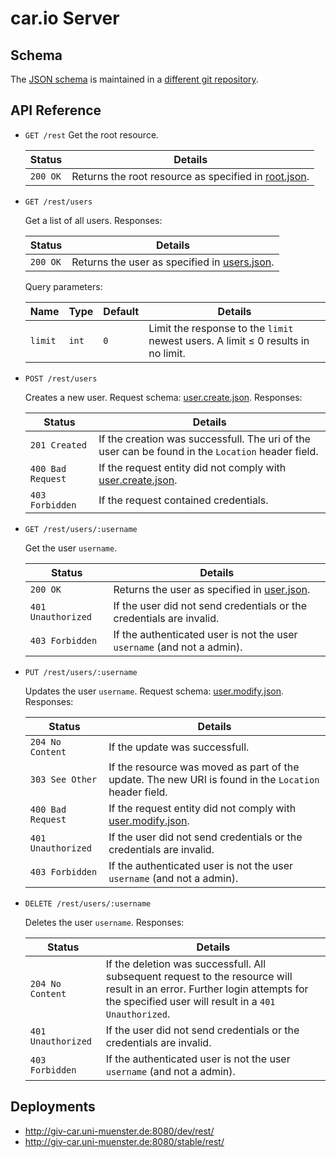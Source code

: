# car.io Server #

## Schema ##

The [JSON schema](http://json-schema.org/) is maintained in a [different git repository](https://github.com/car-io/car.io-schema).

## API Reference ##

*   `GET /rest`
    Get the root resource.

    | Status             | Details
    |--------------------|--------
    | `200 OK`           | Returns the root resource as specified in [root.json].

*   `GET /rest/users`

    Get a list of all users. Responses:

    | Status             | Details
    |--------------------|--------
    | `200 OK`           | Returns the user as specified in [users.json].

    Query parameters:

    | Name    | Type  | Default | Details
    |---------|-------|---------|--------
    | `limit` | `int` | `0`     | Limit the response to the `limit` newest users. A limit &le; 0 results in no limit.

*   `POST /rest/users`

    Creates a new user. Request schema: [user.create.json]. Responses:

    | Status             | Details
    |--------------------|--------
    | `201 Created`      | If the creation was successfull. The uri of the user can be found in the `Location` header field.
    | `400 Bad Request`  | If the request entity did not comply with [user.create.json].
    | `403 Forbidden`    | If the request contained credentials.

*   `GET /rest/users/:username`

    Get the user `username`.

    | Status             | Details
    |--------------------|--------
    | `200 OK`           | Returns the user as specified in [user.json].
    | `401 Unauthorized` | If the user did not send credentials or the credentials are invalid.
    | `403 Forbidden`    | If the authenticated user is not the user `username` (and not a admin).

*   `PUT /rest/users/:username`

    Updates the user `username`. Request schema: [user.modify.json]. Responses:

    | Status             | Details
    |--------------------|--------
    | `204 No Content`   | If the update was successfull.
    | `303 See Other`    | If the resource was moved as part of the update. The new URI is found in the `Location` header field.
    | `400 Bad Request`  | If the request entity did not comply with [user.modify.json].
    | `401 Unauthorized` | If the user did not send credentials or the credentials are invalid.
    | `403 Forbidden`    | If the authenticated user is not the user `username` (and not a admin).

* `DELETE /rest/users/:username`

    Deletes the user `username`. Responses:

    | Status             | Details
    |--------------------|--------
    | `204 No Content`   | If the deletion was successfull. All subsequent request to the resource will result in an error. Further login attempts for the specified user will result in a `401 Unauthorized`.
    | `401 Unauthorized` | If the user did not send credentials or the credentials are invalid.
    | `403 Forbidden`    | If the authenticated user is not the user `username` (and not a admin).

## Deployments ##

* http://giv-car.uni-muenster.de:8080/dev/rest/
* http://giv-car.uni-muenster.de:8080/stable/rest/


[root.json]:        https://github.com/car-io/car.io-schema/blob/master/root.json "root.json"
[user.json]:        https://github.com/car-io/car.io-schema/blob/master/user.json "user.json"
[user.modify.json]: https://github.com/car-io/car.io-schema/blob/master/user.modify.json "user.modify.json"
[user.create.json]: https://github.com/car-io/car.io-schema/blob/master/user.create.json "user.create.json"
[users.json]:       https://github.com/car-io/car.io-schema/blob/master/users.json "users.json"
